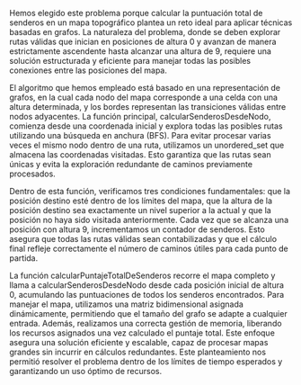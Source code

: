 Hemos elegido este problema porque calcular la puntuación total de senderos en un mapa topográfico plantea un reto ideal para aplicar técnicas basadas en grafos. La naturaleza del problema, donde se deben explorar rutas válidas que inician en posiciones de altura 0 y avanzan de manera estrictamente ascendente hasta alcanzar una altura de 9, requiere una solución estructurada y eficiente para manejar todas las posibles conexiones entre las posiciones del mapa.

El algoritmo que hemos empleado está basado en una representación de grafos, en la cual cada nodo del mapa corresponde a una celda con una altura determinada, y los bordes representan las transiciones válidas entre nodos adyacentes. La función principal, calcularSenderosDesdeNodo, comienza desde una coordenada inicial y explora todas las posibles rutas utilizando una búsqueda en anchura (BFS). Para evitar procesar varias veces el mismo nodo dentro de una ruta, utilizamos un unordered_set que almacena las coordenadas visitadas. Esto garantiza que las rutas sean únicas y evita la exploración redundante de caminos previamente procesados.

Dentro de esta función, verificamos tres condiciones fundamentales: que la posición destino esté dentro de los límites del mapa, que la altura de la posición destino sea exactamente un nivel superior a la actual y que la posición no haya sido visitada anteriormente. Cada vez que se alcanza una posición con altura 9, incrementamos un contador de senderos. Esto asegura que todas las rutas válidas sean contabilizadas y que el cálculo final refleje correctamente el número de caminos útiles para cada punto de partida.

La función calcularPuntajeTotalDeSenderos recorre el mapa completo y llama a calcularSenderosDesdeNodo desde cada posición inicial de altura 0, acumulando las puntuaciones de todos los senderos encontrados. Para manejar el mapa, utilizamos una matriz bidimensional asignada dinámicamente, permitiendo que el tamaño del grafo se adapte a cualquier entrada. Además, realizamos una correcta gestión de memoria, liberando los recursos asignados una vez calculado el puntaje total. Este enfoque asegura una solución eficiente y escalable, capaz de procesar mapas grandes sin incurrir en cálculos redundantes. Este planteamiento nos permitió resolver el problema dentro de los límites de tiempo esperados y garantizando un uso óptimo de recursos.
